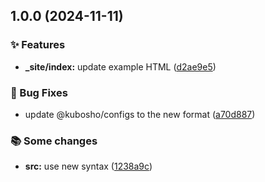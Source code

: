 ## 1.0.0 (2024-11-11)

### ✨ Features

* **_site/index:** update example HTML ([d2ae9e5](https://github.com/kubosho/trapezium.css/commit/d2ae9e53e5bbbcdefaff23ec23a82e526783a24e))

### 🐛 Bug Fixes

* update @kubosho/configs to the new format ([a70d887](https://github.com/kubosho/trapezium.css/commit/a70d887cab5de69f63bd0af4815baafeaa836746))

### 📚 Some changes

* **src:** use new syntax ([1238a9c](https://github.com/kubosho/trapezium.css/commit/1238a9cccd1529478e5cb1b4b0139b739f76c17e))

